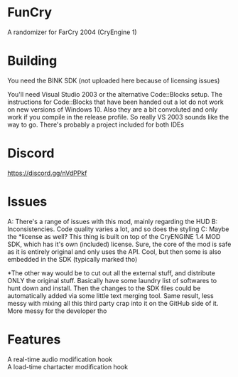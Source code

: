 # FunCry
A randomizer for FarCry 2004 (CryEngine 1)

# Building
You need the BINK SDK (not uploaded here because of licensing issues)

You'll need Visual Studio 2003 or the alternative Code::Blocks setup. The instructions for Code::Blocks that have been handed out a lot do not work on new versions of Windows 10. Also they are a bit convoluted and only work if you compile in the release profile. So really VS 2003 sounds like the way to go. There's probably a project included for both IDEs

# Discord
https://discord.gg/nVdPPkf

# Issues
A: There's a range of issues with this mod, mainly regarding the HUD
B: Inconsistencies. Code quality varies a lot, and so does the styling
C: Maybe the \*license as well? This thing is built on top of the CryENGINE 1.4 MOD SDK, which has it's own (included) license. Sure, the core of the mod is safe as it is entirely original and only uses the API. Cool, but then some is also embedded in the SDK (typically marked tho)

\*The other way would be to cut out all the external stuff, and distribute ONLY the original stuff. Basically have some laundry list of softwares to hunt down and install. Then the changes to the SDK files could be automatically added via some little text merging tool. Same result, less messy with mixing all this third party crap into it on the GitHub side of it. More messy for the developer tho

# Features
A real-time audio modification hook<br>
A load-time chartacter modification hook<br>
